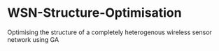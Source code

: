 # WSN-Structure-Optimisation
Optimising the structure of a completely heterogenous wireless sensor network using GA
